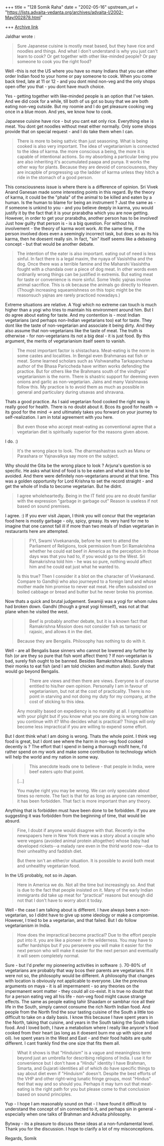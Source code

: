 +++
title = "128 Somik Raha"
date = "2002-05-16"
upstream_url = "https://lists.advaita-vedanta.org/archives/advaita-l/2002-May/002878.html"

+++
[Archive link](https://lists.advaita-vedanta.org/archives/advaita-l/2002-May/002878.html)

Jaldhar wrote :
> Sure Japanese cuisine is mostly meat based, but they have rice and
> noodles and things.  And what I don't understand is why you just can't
> learn to cook? Or get together with other like-minded people?  Or pay
> someone to cook you the right food?

Well  -this is not the US where you have so many Indians that you can either
order Indian food to your home or pay someone to cook. When you come back
tired, late at 11 or 12 - and you dont mind non-veg and the only shops open
offer you that - you dont have much choice.

Yes - getting together with like-minded people is an option that I've taken.
And we did cook for a while, till both of us got so busy that we are both
eating non-veg outside. But my roomie and I do get pleasure cooking veg once
in a blue moon. And yes, we know how to cook.

Japanese cuisine have rice - but you cant eat only rice. Everything else is
meat. You dont get noodles without meat either normally. Only some shops
provide that on special request - and I do take them when I can.

> There is more to being sattvic than just seasoning.  What is being cooked
> is also very important.  The idea of vegetarianism is connected to the
> idea of karma.  the more conscious a being, the more it is capable of
> intentional actions.  So my absorbing a particular being you are also
> inheriting it's accumulated paapa and punya.  It works the other way for
> plants.  Because they are devoid of consciousness, they are incapble of
> progressing up the ladder of karma unless they hitch a ride in the stomach
> of a good person.

This consciousness issue is where there is a difference of opinion. Sri
Vivek Anand Ganesan made some interesting points in this regard. By the
theory of karma, it could be the "phala" of the animal to be killed and
eaten by a human. Is the human to blame for being an instrument ? Just the
same as - if someone is unkind to you - and you believe deeply in karma, you
would justify it by the fact that it is your prarabdha which you are now
getting. However, in order to get your prarabdha, another person has to be
involved! Just how guilty that person is - is a big question. For without
his involvement - the theory of karma wont work. At the same time, if the
person involved does even a seemingly incorrect task, but does so as its his
karma, then he doesent really sin. In fact, "sin" itself seems like a
debasing concept - but that would be another debate.

> The intention of the eater is also important.  eating out of need is less
> sinful.  In fact there is a legal maxim, the nyaya of Vasishtha and the
> dog.  Once there was a terrible famine and the Maharshi Vasishtha  fought
> with a chandala over a piece of dog meat.  In other words even ordinarily
> wrong things can be justified in extremis.  But eating meat for taste or
> convenience is more sinful.  Some Vedic yajnas involve animal sacrifice.
> This is ok because the animals go directly to Heaven.  (Though increasing
> squeamishness on this topic might be the reasonsuch yajnas are rarely
> practiced nowadays.)

Extreme situations are relative. A Yogi which no extreme can touch is much
higher than a yogi who tries to maintain his environment around him. But I
do agree about eating for taste. And my contention is - most Indian
vegetarians (and perhaps non-Indian vegetarians too) eat for taste. They
dont like the taste of non-vegetarian and associate it being dirty. And they
also assume that non-vegetarians like the taste of meat. The truth is
otherwise - for non-vegetarians its not a big deal - it is just food.
By this argument, the merits of vegetarianism itself seem to vanish.

> The most important factor is shistachara.  Meat-eating is the norm in some
> castes and localities.  In Bengal even Brahmanas eat fish or meat.  Some
> learned scholars such as Vishwanatha Tarkapanchana author of the Bhasa
> Pariccheda have written works defending the practice. But for others like
> the Brahmans south of the vindhyas' vegetarianism is the norm.  There is
> shastric support for deeming even onions and garlic as non-vegetarian.
> Jains and many Vaishnavas follow this.  My practice is to avoid them as
> much as possible in general and particulary during utsavas and shravana.

Thats a good practice. As I said vegetarian food cooked the right way is
really good for health. There is no doubt about it.
Bcos its good for health -> its good for the mind -> and ultimately takes
you forward on your journey to self-realization.
I am in total agreement with you here.

> But even those who accept meat-eating as conventional agree that a
> vegetarian diet is spiritually superior for the reasons given above.

I do. :)

>
> It's the wrong place to look.  The dharmashastras such as Manu or
> Parashara or Yajnavalkya say more on the subject.

Why should the Gita be the wrong place to look ? Arjuna's question is so
specific. He asks what kind of food is to be eaten and what kind is to be
avoided. And there were definitely non-vegetarians around at that time. This
was a golden opportunity for Lord Krishna to set the record straight - and
get the whole of India to become vegetarian. But he didnt.

>
> I agree wholeheartedly.  Being in the IT field you are no doubt familiar
> with the expression "garbage in garbage out" Reason is useless if not
> based on sound premises.

I agree. :) If you ever visit Japan, I think you will concur that the
vegetarian food here is mostly garbage - oily, spicy, greasy.
Its very hard for me to imagine that one cannot fall ill if more than two
meals of Indian vegetarian in restaurants here are attempted.

> > FYI, Swami Vivekananda, before he went to attend the Parliament of
> > Religions, took permission from Sri Ramakrishna whether he could eat
beef in
> > America as the perception in those days was that you had to, if you
would go
> > to the West. Sri Ramakrishna told him - he was so pure, nothing would
affect
> > him and he could eat just what he wanted to.
>
> Is this true?  Then I consider it a blot on the character of Vivekanand.
> Compare to Gandhiji who also journeyed to a foreign land and whose mother
> made him promise to never eat meat. He often subsisted on boiled cabbage
> or bread and butter but he never broke his promise.

Now thats a quick and brutal judgement. Swamiji was a yogi for whom rules
had broken down. Gandhi (though a great yogi himself), was not at that plane
when he visited the west.

> > Beef is probably another
> > debate, but it is a known fact that Ramakrishna Mission does not
consider
> > fish as tamasic or rajasic, and allows it in the diet.
> >
>
> Because they are Bengalis.  Philosophy has nothing to do with it.

Well - are all Bengalis base sinners who cannot be lowered any further by
fish (or are they so pure that fish wont affect them) ? If non-vegetarian is
bad, surely fish ought to be banned. Besides Ramakrishna Mission allows
their monks to eat fish (and I am told chicken and mutton also). Surely that
would go beyond Bengalis.

> > There are views and then there are views. Everyone is of course entitled
to
> > his/her own opinion. Personally I am in favour of vegetarianism, but not
at
> > the cost of practicality.  There is no point in starving and not doing
my
> > duty for my company, at the cost of sticking to this idea.
> >
>
> Any morality based on expediency is no morality at all.  I sympathise with
> your plight but if you know what you are doing is wrong how can you
> continue with it?  Who decides what is practical?  Things will only become
> less impractical if you are willing to expend some effort.

But I dont think what I am doing is wrong. Thats the whole point. I think
veg food is great, but I dont see where the harm in non-veg food cooked
decently is ? The effort that I spend in being a thorough misfit here, I'd
rather spend on my work and make some contribution to technology which will
help the world and my nation in some way.

> > This anecdote leads one to believe - that people in India, were beef
eaters
> > upto that point.
>
> [...]
>
>
> You maybe right you may be wrong. We can only speculate about times so
> remote.  The fact is that for as long as anyone can remember, it has been
> forbidden.  That fact is more important than any theory.

Anything that is forbidden must have been done to be forbidden. If you are
suggesting it was forbidden from the beginning of time, that would be
absurd.

> Fine, I doubt if anyone would disagree with that.  Recently in the
> newspapers here in New York there was a story about a couple who were
> vegans (avoided animal protein altogether) whose baby had developed
> rickets--a malady rare even in the thirld world now--due to their
> unhealthy and faddish diet.
>
> But there isn't an either/or situation.  It is possible to avoid both meat
> and unhealthy vegetarian food.

In the US probably, not so in Japan.

> Here in America we do.  Not all the time but increasingly so.  And that is
> due to the fact that people insisted on it.  Many of the early Indian
> immigrants did take up meat for "practical" reasons but enough did not
> that I don't have to worry abot it today.

Well - the case I am talking about is different. I have always been a
non-vegetarian, so I didnt have to give up some ideology or make a
compromise. However, I tried to be a vegetarian, and that failed. But I do
follow vegetarianism in India.


> How does the impractical become practical?  Due to the effort people put
> into it.  you are like a pioneer in the wilderness.  You may have to
> suffer hardships but if you persevere you will make it easier for the next
> person who will make it easier for the next person and eventually it will
> seem completely normal.
>

Sure - but I'd prefer my pioneering activities in software :). 70-80% of
vegetarians are probably that way bcos their parents are vegetarians. If it
were not so, the philosophy would be different. A philosophy that changes
with location is obviously not applicable to everyone. Like the previous
arguments on maya - it is all impermanent - so any theories on the
impermanent wont matter - they could all co-exist. It is true no doubt that
for a person eating veg all his life - non-veg food might cause strange
effects. The same as people eating tahir Shaadam or sambhar rice all their
life in the South, simply cannot consume the rich North Indian food. And
people from the North find the sour tasting cuisine of the South a little
too difficult to take on a daily basis. I know this because I have spent
years in the North, taking that cuisine, and years in the South taking the
South Indian food. And I loved both, I have a metabolism where I really like
anyone's food cooked from their heart (as long as it doesent burn me up with
spice and oil). Ive spent years in the West and East - and their food habits
are quite different. I cant frankly find the one size that fits them all.

>
> What it shows is that "Hinduism" is a vague and meaningless term beyond
> just an umbrella for describing religions of India.  I use it for
> convenience but I don't have a "Hindu" identity I have Brahman, Smarta,
> and Gujarati identities all of which do have specific things to say about
> diet even if "Hinduism" doesn't.  Despite the best efforts of the VHP and
> other right-wing lunatic fringe groups, most "Hindus" feel that way and so
> should you.  Perhaps it may turn out that meat-eating is the right path
> for you but please come to that conclusion based on sound principles.

Yup - I hope I am reasonably sound on that - I have found it difficult to
understand the concept of sin connected to it, and perhaps sin in general -
especially when one talks of Brahman and Advaita philosophy.

Bytway - its a pleasure to discuss these ideas at a non-fundamental level.
Thank you for the discussion. I hope to clarify a lot of my misconceptions.

Regards,
Somik

